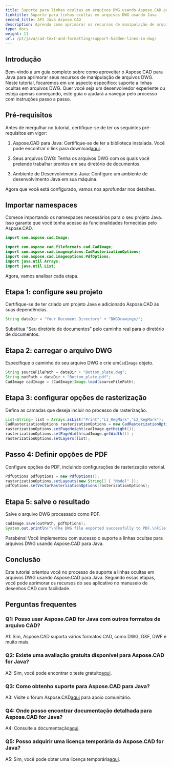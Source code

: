 ```yaml
---
title: Suporte para linhas ocultas em arquivos DWG usando Aspose.CAD para Java
linktitle: Suporte para linhas ocultas em arquivos DWG usando Java
second_title: API Java Aspose.CAD
description: Aprenda como aprimorar os recursos de manipulação de arquivos DWG do seu aplicativo Java usando Aspose.CAD. Siga nosso guia passo a passo para suporte a linhas ocultas. Aumente o manuseio de desenhos CAD com facilidade.
type: docs
weight: 11
url: /pt/java/cad-text-and-formatting/support-hidden-lines-in-dwg/
---
```

## Introdução

Bem-vindo a um guia completo sobre como aproveitar o Aspose.CAD para Java para aprimorar seus recursos de manipulação de arquivos DWG. Neste tutorial, focaremos em um aspecto específico: suporte a linhas ocultas em arquivos DWG. Quer você seja um desenvolvedor experiente ou esteja apenas começando, este guia o ajudará a navegar pelo processo com instruções passo a passo.

## Pré-requisitos

Antes de mergulhar no tutorial, certifique-se de ter os seguintes pré-requisitos em vigor:

1.  Aspose.CAD para Java: Certifique-se de ter a biblioteca instalada. Você pode encontrar o link para download[aqui](https://releases.aspose.com/cad/java/).

2. Seus arquivos DWG: Tenha os arquivos DWG com os quais você pretende trabalhar prontos em seu diretório de documentos.

3. Ambiente de Desenvolvimento Java: Configure um ambiente de desenvolvimento Java em sua máquina.

Agora que você está configurado, vamos nos aprofundar nos detalhes.

## Importar namespaces

Comece importando os namespaces necessários para o seu projeto Java. Isso garante que você tenha acesso às funcionalidades fornecidas pelo Aspose.CAD.

```java
import com.aspose.cad.Image;

import com.aspose.cad.fileformats.cad.CadImage;
import com.aspose.cad.imageoptions.CadRasterizationOptions;
import com.aspose.cad.imageoptions.PdfOptions;
import java.util.Arrays;
import java.util.List;
```

Agora, vamos analisar cada etapa.

## Etapa 1: configure seu projeto

Certifique-se de ter criado um projeto Java e adicionado Aspose.CAD às suas dependências.

```java
String dataDir = "Your Document Directory" + "DWGDrawings/";
```

Substitua “Seu diretório de documentos” pelo caminho real para o diretório de documentos.

## Etapa 2: carregar o arquivo DWG

 Especifique o caminho do seu arquivo DWG e crie um`CadImage` objeto.

```java
String sourceFilePath = dataDir + "Bottom_plate.dwg";
String outPath = dataDir + "Bottom_plate.pdf";
CadImage cadImage = (CadImage)Image.load(sourceFilePath);
```

## Etapa 3: configurar opções de rasterização

Defina as camadas que deseja incluir no processo de rasterização.

```java
List<String> list = Arrays.asList("Print","L1_RegMark","L2_RegMark");
CadRasterizationOptions rasterizationOptions = new CadRasterizationOptions();
rasterizationOptions.setPageHeight(cadImage.getHeight());
rasterizationOptions.setPageWidth(cadImage.getWidth()) ;
rasterizationOptions.setLayers(list);
```

## Passo 4: Definir opções de PDF

Configure opções de PDF, incluindo configurações de rasterização vetorial.

```java
PdfOptions pdfOptions = new PdfOptions();
rasterizationOptions.setLayouts(new String[] { "Model" });
pdfOptions.setVectorRasterizationOptions(rasterizationOptions);
```

## Etapa 5: salve o resultado

Salve o arquivo DWG processado como PDF.

```java
cadImage.save(outPath, pdfOptions);
System.out.println("\nThe DWG file exported successfully to PDF.\nFile saved at " + dataDir);
```

Parabéns! Você implementou com sucesso o suporte a linhas ocultas para arquivos DWG usando Aspose.CAD para Java.

## Conclusão

Este tutorial orientou você no processo de suporte a linhas ocultas em arquivos DWG usando Aspose.CAD para Java. Seguindo essas etapas, você pode aprimorar os recursos do seu aplicativo no manuseio de desenhos CAD com facilidade.

## Perguntas frequentes

### Q1: Posso usar Aspose.CAD for Java com outros formatos de arquivo CAD?

A1: Sim, Aspose.CAD suporta vários formatos CAD, como DWG, DXF, DWF e muito mais.

### Q2: Existe uma avaliação gratuita disponível para Aspose.CAD for Java?

 A2: Sim, você pode encontrar o teste gratuito[aqui](https://releases.aspose.com/).

### Q3: Como obtenho suporte para Aspose.CAD para Java?

 A3: Visite o fórum Aspose.CAD[aqui](https://forum.aspose.com/c/cad/19) para apoio comunitário.

### Q4: Onde posso encontrar documentação detalhada para Aspose.CAD for Java?

 A4: Consulte a documentação[aqui](https://reference.aspose.com/cad/java/).

### Q5: Posso adquirir uma licença temporária do Aspose.CAD for Java?

 A5: Sim, você pode obter uma licença temporária[aqui](https://purchase.aspose.com/temporary-license/).
